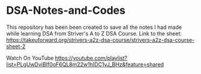 # DSA-Notes-and-Codes
This repository has been been created to save all the notes I had made while learning DSA from Striver's A to Z DSA Course.
Link to the sheet: https://takeuforward.org/strivers-a2z-dsa-course/strivers-a2z-dsa-course-sheet-2

Watch On YouTube
https://youtube.com/playlist?list=PLgUwDviBIf0oF6QL8m22w1hIDC1vJ_BHz&feature=shared
